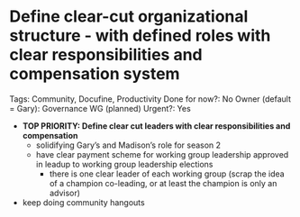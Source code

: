 # Define clear-cut organizational structure - with defined roles with clear responsibilities and compensation system

Tags: Community, Docufine, Productivity
Done for now?: No
Owner (default = Gary): Governance WG
(planned)
Urgent?: Yes

- **TOP PRIORITY: Define clear cut leaders with clear responsibilities and compensation**
    - solidifying Gary’s and Madison’s role for season 2
    - have clear payment scheme for working group leadership approved in leadup to working group leadership elections
        - there is one clear leader of each working group (scrap the idea of a champion co-leading, or at least the champion is only an advisor)
- keep doing community hangouts